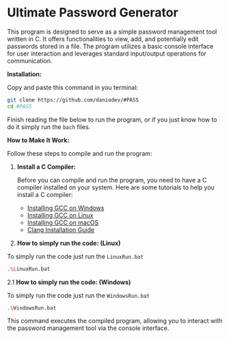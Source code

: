 # Ultimate Password Generator

This program is designed to serve as a simple password management tool written in C. It offers functionalities to view, add, and potentially edit passwords stored in a file. The program utilizes a basic console interface for user interaction and leverages standard input/output operations for communication.

**Installation:**

Copy and paste this command in you terminal:
   ```bash
   git clone https://github.com/daniodev/#PASS
   cd #PASS
   ```
   Finish reading the file below to run the program, or if you just know how to do it simply run the `bach` files.

**How to Make It Work:**

Follow these steps to compile and run the program:

1. **Install a C Compiler:**

   Before you can compile and run the program, you need to have a C compiler installed on your system. Here are some tutorials to help you install a C compiler:

   - [Installing GCC on Windows](https://gcc.gnu.org/install/binaries.html)
   - [Installing GCC on Linux](https://gcc.gnu.org/install/)
   - [Installing GCC on macOS](https://gcc.gnu.org/wiki/InstallingGCC)
   - [Clang Installation Guide](https://clang.llvm.org/get_started.html)


 2. **How to simply run the code: (Linux)**

 To simply run the code just run the `LinuxRun.bat`
```bash
.\LinuxRun.bat
```
2.1 **How to simply run the code: (Windows)**

 To simply run the code just run the `WindowsRun.bat`
```bash
.\WindowsRun.bat
```
 This command executes the compiled program, allowing you to interact with the password management tool via the console interface.